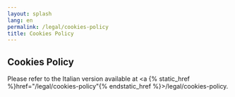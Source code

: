 ```yaml
---
layout: splash
lang: en
permalink: /legal/cookies-policy
title: Cookies Policy
---
```


## Cookies Policy

Please refer to the Italian version available at <a {% static_href %}href="/legal/cookies-policy"{% endstatic_href %}>/legal/cookies-policy</a>.